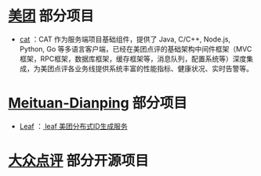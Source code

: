 # [美团](https://github.com/meituan) 部分项目

* [cat](https://github.com/dianping/cat) ：CAT 作为服务端项目基础组件，提供了 Java, C/C++, Node.js, Python, Go 等多语言客户端，已经在美团点评的基础架构中间件框架（MVC框架，RPC框架，数据库框架，缓存框架等，消息队列，配置系统等）深度集成，为美团点评各业务线提供系统丰富的性能指标、健康状况、实时告警等。

# [Meituan-Dianping](https://github.com/Meituan-Dianping) 部分项目

* [Leaf](https://github.com/Meituan-Dianping/Leaf) ：[ leaf 美团分布式ID生成服务](https://tech.meituan.com/MT_Leaf.html)

# [大众点评](https://github.com/dianping) 部分开源项目
